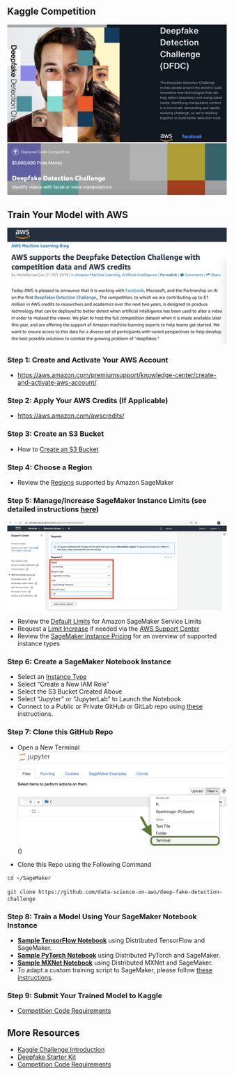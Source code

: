 ## Kaggle Competition
[![](img/deep-fake-detection-challenge.png)](https://deepfakedetectionchallenge.ai/)
[![](img/kaggle.png)](https://www.kaggle.com/c/deepfake-detection-challenge)

## Train Your Model with AWS
[![](img/aws-blog.png)](https://aws.amazon.com/blogs/machine-learning/aws-supports-the-deepfake-detection-challenge-with-competition-data-and-aws-credits/)

### Step 1:  Create and Activate Your AWS Account
* https://aws.amazon.com/premiumsupport/knowledge-center/create-and-activate-aws-account/ 

### Step 2:  Apply Your AWS Credits (If Applicable)
* https://aws.amazon.com/awscredits/  

### Step 3:  Create an S3 Bucket
* How to [Create an S3 Bucket](https://docs.aws.amazon.com/AmazonS3/latest/user-guide/create-bucket.html)

### Step 4:  Choose a Region
* Review the [Regions](https://docs.aws.amazon.com/general/latest/gr/rande.html#sagemaker_region) supported by Amazon SageMaker 

### Step 5:  Manage/Increase SageMaker Instance Limits (see detailed instructions [here](quota-increase.md))
[![](img/support_center03.png)](quota-increase.md)
* Review the [Default Limits](https://docs.aws.amazon.com/general/latest/gr/sagemaker.html#limits_sagemaker) for Amazon SageMaker Service Limits
* Request a [Limit Increase](quota-increase.md) if needed via the [AWS Support Center](https://console.aws.amazon.com/support/home#/)
* Review the [SageMaker Instance Pricing](https://aws.amazon.com/sagemaker/pricing/instance-types/) for an overview of supported instance types


### Step 6:  Create a SageMaker Notebook Instance
* Select an [Instance Type](https://aws.amazon.com/sagemaker/pricing/instance-types/)
* Select “Create a New IAM Role”
* Select the S3 Bucket Created Above
* Select “Jupyter” or “JupyterLab” to Launch the Notebook
* Connect to a Public or Private GitHub or GitLab repo using [these](git-integration.md) instructions.

### Step 7:  Clone this GitHub Repo
* Open a New Terminal
![](img/new-terminal.png)()

* Clone this Repo using the Following Command
```
cd ~/SageMaker

git clone https://github.com/data-science-on-aws/deep-fake-detection-challenge
```

### Step 8:  Train a Model Using Your SageMaker Notebook Instance
* [**Sample TensorFlow Notebook**](tensorflow/) using Distributed TensorFlow and SageMaker.
* [**Sample PyTorch Notebook**](pytorch/) using Distributed PyTorch and SageMaker.
* [**Sample MXNet Notebook**](mxnet/) using Distributed MXNet and SageMaker.
* To adapt a custom training script to SageMaker, please follow [these instructions](https://sagemaker.readthedocs.io/en/stable/using_tf.html#adapting-your-local-tensorflow-script).

### Step 9:  Submit Your Trained Model to Kaggle
* [Competition Code Requirements](https://www.kaggle.com/c/deepfake-detection-challenge/overview/code-requirements)

## More Resources
* [Kaggle Challenge Introduction](https://www.kaggle.com/robikscube/kaggle-deepfake-detection-introduction)
* [Deepfake Starter Kit](https://www.kaggle.com/gpreda/deepfake-starter-kit)
* [Competition Code Requirements](https://www.kaggle.com/c/deepfake-detection-challenge/overview/code-requirements)

